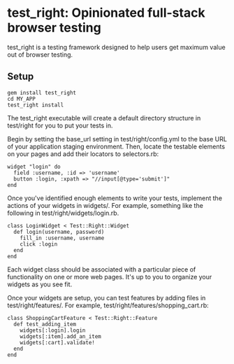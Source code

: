 test_right: Opinionated full-stack browser testing
=================================================

test_right is a testing framework designed to help users get maximum value out
of browser testing.

Setup
-----

    gem install test_right
    cd MY_APP
    test_right install

The test_right executable will create a default directory structure in
test/right for you to put your tests in.

Begin by setting the base_url setting in test/right/config.yml to the base URL
of your application staging environment. Then, locate the testable elements
on your pages and add their locators to selectors.rb:

    widget "login" do
      field :username, :id => 'username'
      button :login, :xpath => "//input[@type='submit']"
    end

Once you've identified enough elements to write your tests, implement the
actions of your widgets in widgets/. For example, something like the following
in test/right/widgets/login.rb.

    class LoginWidget < Test::Right::Widget
      def login(username, password)
        fill_in :username, username
        click :login
      end
    end

Each widget class should be associated with a particular piece of
functionality on one or more web pages. It's up to you to organize your
widgets as you see fit.

Once your widgets are setup, you can test features by adding files in
test/right/features/. For example, test/right/features/shopping_cart.rb:

    class ShoppingCartFeature < Test::Right::Feature
      def test_adding_item
        widgets[:login].login
        widgets[:item].add_an_item
        widgets[:cart].validate!
      end
    end
